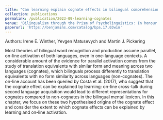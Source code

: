 ```yaml
---
title: "Can learning explain cognate effects in bilingual comprehension and production?"
collection: publications
permalink: /publication/2023-09-learning-cognates
venue: 'Bilingualism through the Prism of Psycholinguistics: In honour of Albert Costa'
paperurl: 'https://benjamins.com/catalog/bpa.17.03win'
---
```

Authors: Irene E. Winther, Yevgen Matusevych and Martin J. Pickering

Most theories of bilingual word recognition and production assume parallel, on-line activation of both languages, even in one-language contexts. A considerable amount of the evidence for parallel activation comes from the study of translation equivalents with similar form and meaning across two languages (cognates), which bilinguals process differently to translation equivalents with no form similarity across languages (non-cognates). The on-line account has been queried by Costa et al. (2017), who suggest that the cognate effect can be explained by learning: on-line cross-talk during second language acquisition would lead to different representations for cognates compared to non-cognates in the bilingual mental lexicon. In this chapter, we focus on these two hypothesised origins of the cognate effect and consider the extent to which cognate effects can be explained by learning and on-line activation.
